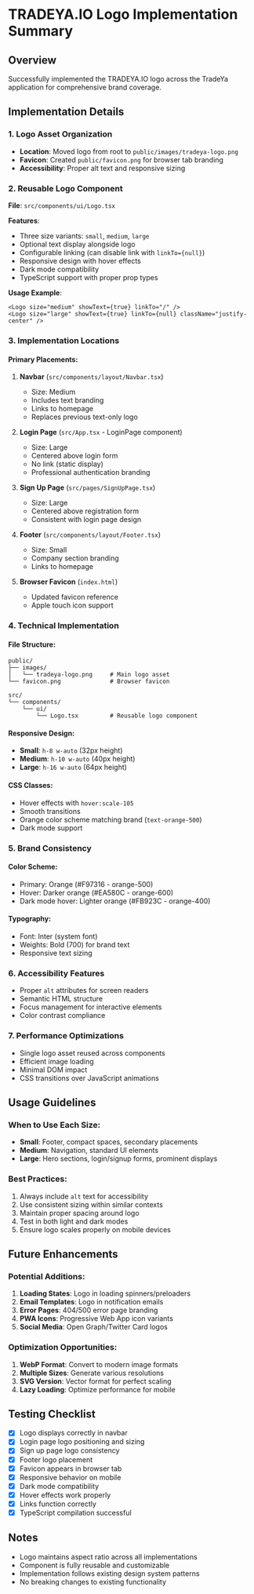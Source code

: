 # TRADEYA.IO Logo Implementation Summary

## Overview
Successfully implemented the TRADEYA.IO logo across the TradeYa application for comprehensive brand coverage.

## Implementation Details

### 1. Logo Asset Organization
- **Location**: Moved logo from root to `public/images/tradeya-logo.png`
- **Favicon**: Created `public/favicon.png` for browser tab branding
- **Accessibility**: Proper alt text and responsive sizing

### 2. Reusable Logo Component
**File**: `src/components/ui/Logo.tsx`

**Features**:
- Three size variants: `small`, `medium`, `large`
- Optional text display alongside logo
- Configurable linking (can disable link with `linkTo={null}`)
- Responsive design with hover effects
- Dark mode compatibility
- TypeScript support with proper prop types

**Usage Example**:
```tsx
<Logo size="medium" showText={true} linkTo="/" />
<Logo size="large" showText={true} linkTo={null} className="justify-center" />
```

### 3. Implementation Locations

#### Primary Placements:
1. **Navbar** (`src/components/layout/Navbar.tsx`)
   - Size: Medium
   - Includes text branding
   - Links to homepage
   - Replaces previous text-only logo

2. **Login Page** (`src/App.tsx` - LoginPage component)
   - Size: Large
   - Centered above login form
   - No link (static display)
   - Professional authentication branding

3. **Sign Up Page** (`src/pages/SignUpPage.tsx`)
   - Size: Large
   - Centered above registration form
   - Consistent with login page design

4. **Footer** (`src/components/layout/Footer.tsx`)
   - Size: Small
   - Company section branding
   - Links to homepage

5. **Browser Favicon** (`index.html`)
   - Updated favicon reference
   - Apple touch icon support

### 4. Technical Implementation

#### File Structure:
```
public/
├── images/
│   └── tradeya-logo.png     # Main logo asset
└── favicon.png              # Browser favicon

src/
└── components/
    └── ui/
        └── Logo.tsx         # Reusable logo component
```

#### Responsive Design:
- **Small**: `h-8 w-auto` (32px height)
- **Medium**: `h-10 w-auto` (40px height)  
- **Large**: `h-16 w-auto` (64px height)

#### CSS Classes:
- Hover effects with `hover:scale-105`
- Smooth transitions
- Orange color scheme matching brand (`text-orange-500`)
- Dark mode support

### 5. Brand Consistency

#### Color Scheme:
- Primary: Orange (#F97316 - orange-500)
- Hover: Darker orange (#EA580C - orange-600)
- Dark mode hover: Lighter orange (#FB923C - orange-400)

#### Typography:
- Font: Inter (system font)
- Weights: Bold (700) for brand text
- Responsive text sizing

### 6. Accessibility Features
- Proper `alt` attributes for screen readers
- Semantic HTML structure
- Focus management for interactive elements
- Color contrast compliance

### 7. Performance Optimizations
- Single logo asset reused across components
- Efficient image loading
- Minimal DOM impact
- CSS transitions over JavaScript animations

## Usage Guidelines

### When to Use Each Size:
- **Small**: Footer, compact spaces, secondary placements
- **Medium**: Navigation, standard UI elements
- **Large**: Hero sections, login/signup forms, prominent displays

### Best Practices:
1. Always include `alt` text for accessibility
2. Use consistent sizing within similar contexts
3. Maintain proper spacing around logo
4. Test in both light and dark modes
5. Ensure logo scales properly on mobile devices

## Future Enhancements

### Potential Additions:
1. **Loading States**: Logo in loading spinners/preloaders
2. **Email Templates**: Logo in notification emails
3. **Error Pages**: 404/500 error page branding
4. **PWA Icons**: Progressive Web App icon variants
5. **Social Media**: Open Graph/Twitter Card logos

### Optimization Opportunities:
1. **WebP Format**: Convert to modern image formats
2. **Multiple Sizes**: Generate various resolutions
3. **SVG Version**: Vector format for perfect scaling
4. **Lazy Loading**: Optimize performance for mobile

## Testing Checklist

- [x] Logo displays correctly in navbar
- [x] Login page logo positioning and sizing
- [x] Sign up page logo consistency
- [x] Footer logo placement
- [x] Favicon appears in browser tab
- [x] Responsive behavior on mobile
- [x] Dark mode compatibility
- [x] Hover effects work properly
- [x] Links function correctly
- [x] TypeScript compilation successful

## Notes
- Logo maintains aspect ratio across all implementations
- Component is fully reusable and customizable
- Implementation follows existing design system patterns
- No breaking changes to existing functionality
